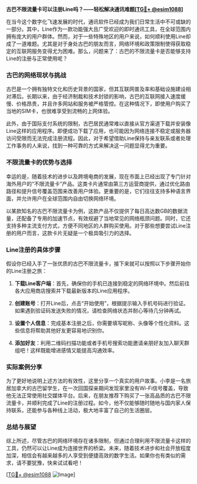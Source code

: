 **古巴不限流量卡可以注册Line吗？——轻松解决通讯难题[[TG💪+ @esim1088](https://t.me/s/esim1088)]**

在当今这个数字化飞速发展的时代，通讯软件已经成为我们日常生活中不可或缺的一部分。其中，Line作为一款功能强大且广受欢迎的即时通讯工具，在全球范围内拥有庞大的用户群体。然而，对于一些特殊地区的用户来说，如何顺利使用Line却成了一道难题。尤其是对于身处古巴的朋友而言，网络环境和政策限制使得获取稳定的互联网服务变得尤为困难。那么，问题来了：古巴的不限流量卡是否能够支持Line的注册与正常使用呢？

### 古巴的网络现状与挑战

古巴是一个拥有独特文化和历史背景的国家，但其互联网普及率和基础设施建设相对滞后。长期以来，由于经济制裁和技术封锁的影响，古巴的互联网接入速度缓慢、价格昂贵，并且许多网站和服务被严格管控。在这种情况下，即使用户购买了当地的SIM卡，也很难享受到流畅的上网体验。

此外，由于国际支付系统的限制，古巴居民通常难以直接从官方渠道下载并安装像Line这样的应用程序。即便成功下载了应用，也可能因为网络连接不稳定或服务器访问受限而无法完成注册流程。因此，对于希望借助Line保持与亲友联系或者处理工作事务的人来说，找到一种可靠的方式来解决这一问题显得尤为重要。

### 不限流量卡的优势与选择

幸运的是，随着技术的进步以及跨境电商的发展，现在市面上已经出现了专门针对海外用户的“不限流量卡”产品。这类卡片通常由第三方运营商提供，通过优化路由路径和提升信号覆盖范围来改善用户体验。更重要的是，它们往往支持多种语言界面，并允许用户在全球范围内自由切换网络环境。

以某款知名的古巴不限流量卡为例，这款产品不仅提供了每日高达数GB的数据流量，还配备了专用的加速节点，有效规避了当地常见的网络瓶颈问题。同时，它还支持多种主流支付方式，方便不同地区的人群购买使用。对于那些想要尝试Line注册的用户而言，这款卡片无疑是一个极具吸引力的选择。

### Line注册的具体步骤

假设你已经入手了一张优质的古巴不限流量卡，接下来就可以按照以下步骤开始你的Line注册之旅：

1. **下载Line客户端**：首先，确保你的手机已连接到稳定的网络环境中。然后前往各大应用商店搜索并下载最新版本的Line应用程序。
   
2. **创建账号**：打开Line后，点击“开始使用”，根据提示输入手机号码进行验证。如果遇到验证码发送失败的情况，请检查网络状态并耐心等待几分钟再试。

3. **设置个人信息**：完成基本注册之后，你需要填写昵称、头像等个性化资料。这些信息将帮助其他好友更容易地识别你。

4. **添加好友**：利用二维码扫描功能或者手机号搜索功能邀请亲朋好友加入聊天群组吧！这样既能增进感情又能提高沟通效率。

### 实际案例分享

为了更好地说明上述方法的有效性，这里分享一个真实的用户故事。小李是一名旅居加拿大的古巴留学生，在一次回国探亲期间发现家里没有Wi-Fi信号覆盖，导致他无法正常使用社交媒体平台。后来，在朋友推荐下购买了一张高品质的古巴不限流量卡，并顺利完成了Line的注册过程。如今，他不仅能够随时随地与国内家人保持联系，还能参与各种线上活动，极大地丰富了自己的生活圈层。

### 总结与展望

综上所述，尽管古巴的网络环境存在诸多限制，但通过合理利用不限流量卡这样的工具，仍然可以让Line成为连接世界的桥梁。未来，随着技术进步和社会开放程度加深，相信会有越来越多的人享受到便捷高效的数字生活。如果你也有类似的需求，请不要犹豫，快来试试看吧！

[[TG💪+ @esim1088](https://t.me/s/esim1088) ![Image](https://i.postimg.cc/4NQfJmqS/Snipaste-2025-05-13-00-14-12.png)]